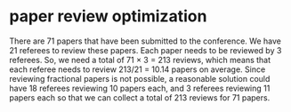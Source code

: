 # paper review optimization
There are 71 papers that have been submitted to the conference. We have 21 referees to review these papers. Each paper needs to be reviewed by 3 referees. So, we need a total of 71 × 3 = 213 reviews, which means that each referee needs to review 213/21 = 10.14 papers on average. Since reviewing fractional papers is not possible, a reasonable solution could have 18 referees reviewing 10 papers each, and 3 referees reviewing 11 papers each so that we can collect a total of 213 reviews for 71 papers.

